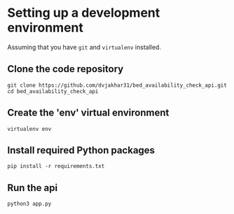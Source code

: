# Setting up a development environment

Assuming that you have `git` and `virtualenv` installed.

## Clone the code repository
    git clone https://github.com/dvjakhar31/bed_availability_check_api.git
    cd bed_availability_check_api
    
## Create the 'env' virtual environment
    virtualenv env

## Install required Python packages
    pip install -r requirements.txt
    
## Run the api
    python3 app.py
